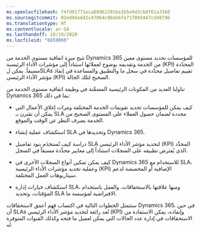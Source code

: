 ```yaml
---
ms.openlocfilehash: f4fd91771eca88962291be1b5e9d3cb8f61a3360
ms.sourcegitcommit: 82ed9ded42c47064c90ab6fe717893447cd48796
ms.translationtype: HT
ms.contentlocale: ar-SA
ms.lasthandoff: 10/19/2020
ms.locfileid: "6659069"
---
```

تتيح ميزة اتفاقية مستوى الخدمة من Dynamics 365 للمؤسسات تحديد مستوى معين من الخدمة وتقديمه بوضوح لعملائها استناداً إلى مؤشرات الأداء الرئيسية (KPI) المحدّدة مسبقاً. يمكن لSLAs تقييم تفاصيل محدّدة في سجل ما والتطبيق والمساعدة في إنفاذ مؤشر الأداء الرئيسي (KPI) الصحيح لتلك الحالة.

تناولنا العديد من المكونات الرئيسية المضمَّنة في وظيفة اتفاقية مستوى الخدمة من Dynamics 365 بما في ذلك:

-   كيف يمكن للمؤسسات تحديد تقويمات الخدمة المختلفة ومرات إغلاق الأعمال التي يمكن أن تقترن بـ SLA محددة لضمان حصول العملاء على المستوى الصحيح من الخدمة بصرف النظر عن الوقت والموقع.

-   استكشاف عملية إنشاء SLA وتحديدها في Dynamics 365.

-   دراسة كيف تُستخدَم بنود تفاصيل SLA لتحديد مؤشر الأداء الرئيسي (KPI) المحدَّد الذي يُفترض تطبيقه على السجلات استناداً إلى معايير محدَّدة مسبقاً في السجل.

-   كيف يمكن تمكين أنواع السجلات الأخرى في Dynamics 365 للاستخدام مع SLA، وعملية تحديد مؤشرات الأداء الرئيسية (KPI) الإضافية أو المخصصة لدعم سيناريوهات العمل المختلفة.

-   استكشاف خيارات إدارة SLA، ومنها علاقتها بالاستحقاقات، والعمل باستخدام المؤقتات، وتحديد SLA الافتراضية لمؤسسة ما.

ستتمثل الخطوات التالية في اكتساب فهم أعمق لاستحقاقات Dynamics 365. في حين أن SLAs تُعد رائعة لتحديد مؤشر الأداء الرئيسي (KPI) وإنفاذه، يمكن الاستفادة من الاستحقاقات في إدارة عدد الحالات التي يمكن لعميل ما فتحه وكذلك القنوات المتوفرة له.
